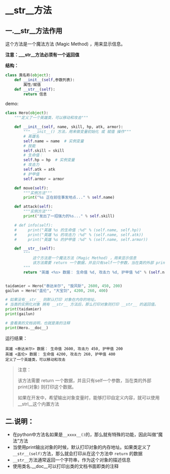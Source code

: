 # \__str__方法

## 一.\__str__方法作用

这个方法是一个魔法方法 (Magic Method) ，用来显示信息。

**注意：\_\__str__方法必须有一个返回值**

**结构：**

```python
class 类名称(object):
    def __init__(self,参数列表):
        属性/赋值
    def __str__(self):
        return 信息
```

demo:

```python
class Hero(object):
    """定义了一个英雄类，可以移动和攻击"""

    def __init__(self, name, skill, hp, atk, armor):
        """ __init__() 方法，用来做变量初始化 或 赋值 操作"""
        # 英雄名
        self.name = name  # 实例变量
        # 技能
        self.skill = skill
        # 生命值：
        self.hp = hp  # 实例变量
        # 攻击力
        self.atk = atk
        # 护甲值
        self.armor = armor

    def move(self):
        """实例方法"""
        print("%s 正在前往事发地点..." % self.name)

    def attack(self):
        """实例方法"""
        print("发出了一招强力的%s..." % self.skill)

    # def info(self):
    #     print("英雄 %s 的生命值 :%d" % (self.name, self.hp))
    #     print("英雄 %s 的攻击力 :%d" % (self.name, self.atk))
    #     print("英雄 %s 的护甲值 :%d" % (self.name, self.armor))

    def __str__(self):
        """
            这个方法是一个魔法方法 (Magic Method) ，用来显示信息
            该方法需要 return 一个数据，并且只有self一个参数，当在类的外部 print(对象) 则打印这个数据
        """
        return "英雄 <%s> 数据： 生命值 %d, 攻击力 %d, 护甲值 %d" % (self.name, self.hp, self.atk, self.armor)


taidamier = Hero("泰达米尔", "旋风斩", 2600, 450, 200)
gailun = Hero("盖伦", "大宝剑", 4200, 260, 400)

# 如果没有__str__ 则默认打印 对象在内存的地址。
# 当类的实例化对象 拥有 __str__ 方法后，那么打印对象则打印 __str__ 的返回值。
print(taidamier)
print(gailun)

# 查看类的文档说明，也就是类的注释
print(Hero.__doc__)

```

运行结果：

```
英雄 <泰达米尔> 数据： 生命值 2600, 攻击力 450, 护甲值 200
英雄 <盖伦> 数据： 生命值 4200, 攻击力 260, 护甲值 400
定义了一个英雄类，可以移动和攻击
```

> 注意：
>
> 该方法需要 return 一个数据，并且只有self一个参数，当在类的外部 print(对象) 则打印这个数据。
>
> 如果在开发中，希望输出对象变量时，能够打印自定义内容，就可以使用\__strl__这个内置方法

## 二.说明：

- 在python中方法名如果是`__xxxx__()`的，那么就有特殊的功能，因此叫做“魔法”方法
- 当使用print输出对象的时候，默认打印对象的内存地址。如果类定义了`__str__(self)`方法，那么就会打印从在这个方法中 `return` 的数据
- `__str__`方法通常返回一个字符串，作为这个对象的描述信息
- 使用类名.\_\_doc__可以打印出类的文档书面即类的注释

